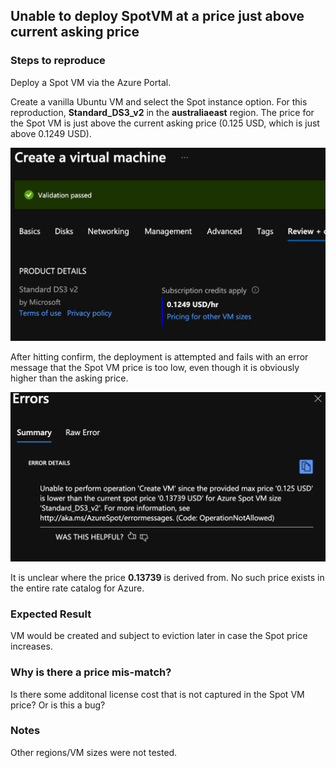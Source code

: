 ## Unable to deploy SpotVM at a price just above current asking price

### Steps to reproduce

Deploy a Spot VM via the Azure Portal.

Create a vanilla Ubuntu VM and select the Spot instance option. For this reproduction, **Standard_DS3_v2** in the **australiaeast** region. The price for the Spot VM is just above the current asking price (0.125 USD, which is just above 0.1249 USD).

![Create VM confirmation page](./spotbug1.png)

After hitting confirm, the deployment is attempted and fails with an error message that the Spot VM price is too low, even though it is obviously higher than the asking price.

![Error creating Spot VM](./spotbug2.png)

It is unclear where the price **0.13739** is derived from. No such price exists in the entire rate catalog for Azure.

### Expected Result

VM would be created and subject to eviction later in case the Spot price increases.

### Why is there a price mis-match?

Is there some additonal license cost that is not captured in the Spot VM price? Or is this a bug?

### Notes

Other regions/VM sizes were not tested.
